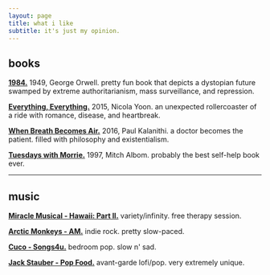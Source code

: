 ```yaml
---
layout: page
title: what i like
subtitle: it's just my opinion.
---
```


<!--<div>
{% assign postsCategory = site.posts | group_by_exp:"post", "post.categories"  %}
{% for category in postsCategory %}
<h4 class="post-teaser__month">
<strong>
{% if category.name %} 
- - - - -  {{ category.name }} - - - - - 
{% else %} 
{{ Print }} 
{% endif %}
</strong>
</h4>
<ul class="list-posts">
{% for post in category.items %}
<li class="post-teaser">
<a href="{{ post.url | prepend: site.baseurl }}">
<span class="post-teaser__title">{{ post.title }}</span>
<span class="post-teaser__date">{{ post.date | date: "%d %B %Y" }}</span>
</a>
</li>
{% endfor %}
</ul>
{% endfor %}
</div>-->

## books
<a href="https://sg1lib.org/book/3397089/dfef7e" target="_blank" rel="noopener noreferrer"><strong>1984.</strong></a> 1949, George Orwell. pretty fun book that depicts a dystopian future swamped by extreme authoritarianism, mass surveillance, and repression.

<a href="https://sg1lib.org/book/3987740/fb09a8" target="_blank" rel="noopener noreferrer"><strong>Everything, Everything.</strong></a> 2015, Nicola Yoon. an unexpected rollercoaster of a ride with romance, disease, and heartbreak.

<a href="https://sg1lib.org/book/4781843/3489cc" target="_blank" rel="noopener noreferrer"><strong>When Breath Becomes Air.</strong></a> 2016, Paul Kalanithi. a doctor becomes the patient. filled with philosophy and existentialism.

<a href="https://sg1lib.org/book/1122075/5db343" target="_blank" rel="noopener noreferrer"><strong>Tuesdays with Morrie.</strong></a> 1997, Mitch Albom. probably the best self-help book ever.

<hr>

## music
<a href="https://www.youtube.com/watch?v=zkU5JYX-bIc&list=OLAK5uy_k2F6ziLkqoGFxaiOjnY9YNShP3asV-K5Y&index=1" target="_blank" rel="noopener noreferrer"><strong>Miracle Musical - Hawaii: Part II.</strong></a> variety/infinity. free therapy session.

<a href="https://www.youtube.com/watch?v=pqrUQrAcfo4&list=PLfUV806q_Ri63IZ5QX6r4iDbpKA-2YR3X&index=1" target="_blank" rel="noopener noreferrer"><strong>Arctic Monkeys - AM.</strong></a> indie rock. pretty slow-paced.

<a href="https://www.youtube.com/watch?v=n-4gqm6Ah-A&list=OLAK5uy_kSe0zqlzGwf5yfWX669xqHVEqDzcpm4k0&index=1" target="_blank" rel="noopener noreferrer"><strong>Cuco - Songs4u.</strong></a> bedroom pop. slow n' sad.

<a href="https://www.youtube.com/watch?v=e2qG5uwDCW4&list=OLAK5uy_nkGfAD3M3C_N5qmIsHzTe2hoXD0vepSIQ&index=1" target="_blank" rel="noopener noreferrer"><strong>Jack Stauber - Pop Food.</strong></a> avant-garde lofi/pop. very extremely unique.



